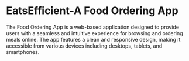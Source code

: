 # EatsEfficient-A Food Ordering App
The Food Ordering App is a web-based application designed to provide users with a seamless and intuitive experience for browsing and ordering meals online. The app features a clean and responsive design, making it accessible from various devices including desktops, tablets, and smartphones.

